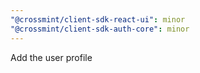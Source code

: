 ```yaml
---
"@crossmint/client-sdk-react-ui": minor
"@crossmint/client-sdk-auth-core": minor
---
```


Add the user profile
